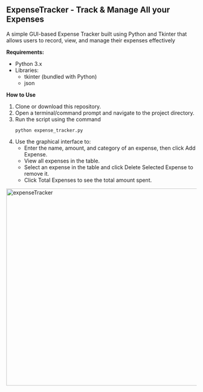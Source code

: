 ## ExpenseTracker - Track & Manage All your Expenses

A simple GUI-based Expense Tracker built using Python and Tkinter that allows users to record, view, and manage their expenses effectively

**Requirements:**
- Python 3.x
- Libraries:
  - tkinter (bundled with Python)
  - json 

**How to Use**
  1. Clone or download this repository.
  2. Open a terminal/command prompt and navigate to the project directory.
  3. Run the script using the command
      ```
      python expense_tracker.py
      ```
  4. Use the graphical interface to:
      - Enter the name, amount, and category of an expense, then click Add Expense.
      - View all expenses in the table.
      - Select an expense in the table and click Delete Selected Expense to remove it.
      - Click Total Expenses to see the total amount spent.


<img width="522" alt="expenseTracker" src="https://github.com/user-attachments/assets/cab2ac18-10bc-43b5-aaf0-1f57beef5c8e" />



